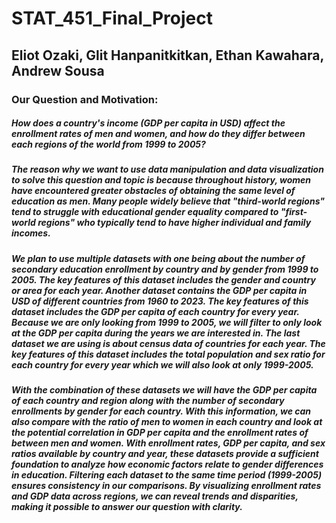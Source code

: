 # STAT_451_Final_Project
## Eliot Ozaki, Glit Hanpanitkitkan, Ethan Kawahara, Andrew Sousa

### Our Question and Motivation:
##### How does a country's income (GDP per capita in USD) affect the enrollment rates of men and women, and how do they differ between each regions of the world from 1999 to 2005? 

##### The reason why we want to use data manipulation and data visualization to solve this question and topic is because throughout history, women have encountered greater obstacles of obtaining the same level of education as men. Many people widely believe that "third-world regions" tend to struggle with educational gender equality compared to "first-world regions" who typically tend to have higher individual and family incomes.

##### We plan to use multiple datasets with one being about the number of secondary education enrollment by country and by gender from 1999 to 2005. The key features of this dataset includes the gender and country or area for each year. Another dataset contains the GDP per capita in USD of different countries from 1960 to 2023. The key features of this dataset includes the GDP per capita of each country for every year. Because we are only looking from 1999 to 2005, we will filter to only look at the GDP per capita during the years we are interested in. The last dataset we are using is about census data of countries for each year. The key features of this dataset includes the total population and sex ratio for each country for every year which we will also look at only 1999-2005.

##### With the combination of these datasets we will have the GDP per capita of each country and region along with the number of secondary enrollments by gender for each country. With this information, we can also compare with the ratio of men to women in each country and look at the potential correlation in GDP per capita and the enrollment rates of between men and women. With enrollment rates, GDP per capita, and sex ratios available by country and year, these datasets provide a sufficient foundation to analyze how economic factors relate to gender differences in education. Filtering each dataset to the same time period (1999-2005) ensures consistency in our comparisons. By visualizing enrollment rates and GDP data across regions, we can reveal trends and disparities, making it possible to answer our question with clarity.

